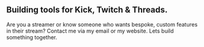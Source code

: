 ## Building tools for Kick, Twitch & Threads.

Are you a streamer or know someone who wants bespoke, custom features in their stream? Contact me via my email or my website. Lets build something together.
